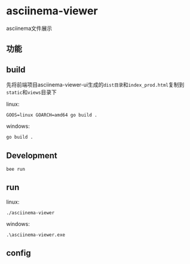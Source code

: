 # asciinema-viewer

asciinema文件展示

## 功能



## build

先将前端项目asciinema-viewer-ui生成的`dist目录`和`index_prod.html`复制到`static`和`views`目录下

linux:

```
GOOS=linux GOARCH=amd64 go build .
```

windows:

```
go build .
```

## Development

```
bee run
```

## run

linux:

```
./asciinema-viewer
```

windows:

```
.\asciinema-viewer.exe
```

## config
